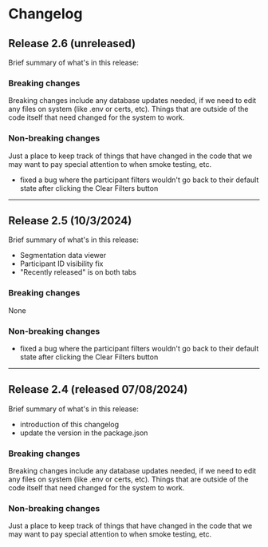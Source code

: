 # Changelog

## Release 2.6 (unreleased)
Brief summary of what's in this release:

### Breaking changes
Breaking changes include any database updates needed, if we need to edit any files on system (like .env or certs, etc). Things that are outside of the code itself that need changed for the system to work.

### Non-breaking changes
Just a place to keep track of things that have changed in the code that we may want to pay special attention to when smoke testing, etc.
- fixed a bug where the participant filters wouldn't go back to their default state after clicking the Clear Filters button

----

## Release 2.5 (10/3/2024)
Brief summary of what's in this release:
- Segmentation data viewer
- Participant ID visibility fix
- "Recently released" is on both tabs

### Breaking changes
None

### Non-breaking changes
- fixed a bug where the participant filters wouldn't go back to their default state after clicking the Clear Filters button


----

## Release 2.4 (released 07/08/2024)
Brief summary of what's in this release:
- introduction of this changelog
- update the version in the package.json

### Breaking changes

Breaking changes include any database updates needed, if we need to edit any files on system (like .env or certs, etc). Things that are outside of the code itself that need changed for the system to work.


### Non-breaking changes

Just a place to keep track of things that have changed in the code that we may want to pay special attention to when smoke testing, etc.
